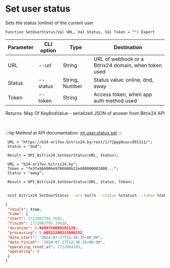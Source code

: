 ﻿---
sidebar_position: 18
---

# Set user status
 Sets the status (online) of the current user



`Function SetUserStatus(Val URL, Val Status, Val Token = "") Export`

 | Parameter | CLI option | Type | Destination |
 |-|-|-|-|
 | URL | --url | String | URL of webhook or a Bitrix24 domain, when token used |
 | Status | --status | String, Number | Status value: online, dnd, away |
 | Token | --token | String | Access token, when app auth method used |

 
 Returns: Map Of KeyAndValue - serialized JSON of answer from Bitrix24 API

<br/>

:::tip
Method at API documentation: [im.user.status.set](https://dev.1c-bitrix.ru/learning/course/index.php?COURSE_ID=93&LESSON_ID=11499)
:::
<br/>


```bsl title="Code example"
 URL = "https://b24-ar17wx.bitrix24.by/rest/1/f2ppp8uucc891111/";
 Status = "dnd";
 
 Result = OPI_Bitrix24.SetUserStatus(URL, Status);
 
 URL = "b24-ar17wx.bitrix24.by";
 Token = "fe3fa966006e9f06006b12e400000001000...";
 Status = "away";
 
 Result = OPI_Bitrix24.SetUserStatus(URL, Status, Token);
```
	


```sh title="CLI command example"
 
 oint bitrix24 SetUserStatus --url %url% --status %status% --token %token%

```

```json title="Result"
{
 "result": true,
 "time": {
 "start": 1722083795.3692,
 "finish": 1722083795.39818,
 "duration": 0.0289750099182129,
 "processing": 0.00522208213806152,
 "date_start": "2024-07-27T12:36:35+00:00",
 "date_finish": "2024-07-27T12:36:35+00:00",
 "operating_reset_at": 1722084395,
 "operating": 0
 }
}
```
